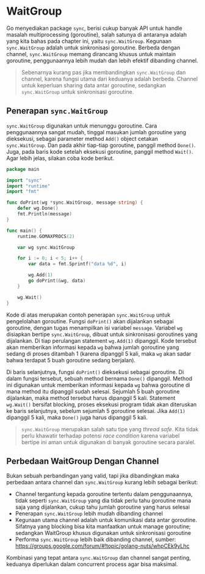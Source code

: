 # WaitGroup

Go menyediakan package `sync`, berisi cukup banyak API untuk handle masalah multiprocessing (goroutine), salah satunya di 
antaranya adalah yang kita bahas pada chapter ini, yaitu `sync.WaitGroup`. Kegunaan `sync.WaitGroup` adalah untuk sinkronisasi 
goroutine. Berbeda dengan channel, `sync.WaitGroup` memang dirancang khusus untuk maintain goroutine, penggunaannya lebih 
mudah dan lebih efektif dibanding channel.

> Sebenarnya kurang pas jika membandingkan `sync.WaitGroup` dan channel, karena fungsi utama dari keduanya adalah berbeda. 
> Channel untuk keperluan sharing data antar goroutine, sedangkan `sync.WaitGroup` untuk sinkronisasi goroutine.

## Penerapan `sync.WaitGroup`

`sync.WaitGroup` digunakan untuk menunggu goroutine. Cara penggunaannya sangat mudah, tinggal masukan jumlah goroutine yang 
dieksekusi, sebagai parameter method `Add()` object cetakan `sync.WaitGroup`. Dan pada akhir tiap-tiap goroutine, panggil 
method `Done()`. Juga, pada baris kode setelah eksekusi goroutine, panggil method `Wait()`. Agar lebih jelas, silakan coba 
kode berikut.

```go
package main

import "sync"
import "runtime"
import "fmt"

func doPrint(wg *sync.WaitGroup, message string) {
    defer wg.Done()
    fmt.Println(message)
}

func main() {
    runtime.GOMAXPROCS(2)

    var wg sync.WaitGroup

    for i := 0; i < 5; i++ {
        var data = fmt.Sprintf("data %d", i)

        wg.Add(1)
        go doPrint(&wg, data)
    }

    wg.Wait()
}
```

Kode di atas merupakan contoh penerapan `sync.WaitGroup` untuk pengelolahan goroutine. Fungsi `doPrint()` akan dijalankan 
sebagai goroutine, dengan tugas menampilkan isi variabel `message`. Variabel `wg` disiapkan bertipe `sync.WaitGroup`, dibuat 
untuk sinkronisasi goroutines yang dijalankan. Di tiap perulangan statement `wg.Add(1)` dipanggil. Kode tersebut akan memberikan 
informasi kepada `wg` bahwa jumlah goroutine yang sedang di proses ditambah 1 (karena dipanggil 5 kali, maka `wg` akan sadar bahwa 
terdapat 5 buah goroutine sedang berjalan).

Di baris selanjutnya, fungsi `doPrint()` dieksekusi sebagai goroutine. Di dalam fungsi tersebut, sebuah method bernama `Done()` 
dipanggil. Method ini digunakan untuk memberikan informasi kepada `wg` bahwa goroutine di mana method itu dipanggil sudah selesai. 
Sejumlah 5 buah goroutine dijalankan, maka method tersebut harus dipanggil 5 kali. Statement `wg.Wait()` bersifat blocking, proses 
eksekusi program tidak akan diteruskan ke baris selanjutnya, sebelum sejumlah 5 goroutine selesai. Jika `Add(1)` dipanggil 
5 kali, maka `Done()` juga harus dipanggil 5 kali.

> `sync.WaitGroup` merupakan salah satu tipe yang *thread safe*. Kita tidak perlu khawatir terhadap potensi *race condition* 
> karena variabel bertipe ini aman untuk digunakan di banyak goroutine secara paralel.

## Perbedaan WaitGroup Dengan Channel

Bukan sebuah perbandingan yang valid, tapi jika dibandingkan maka perbedaan antara channel dan `sync.WaitGroup` kurang lebih 
sebagai berikut:

- Channel tergantung kepada goroutine tertentu dalam penggunaannya, tidak seperti `sync.WaitGroup` yang dia tidak perlu tahu 
goroutine mana saja yang dijalankan, cukup tahu jumlah goroutine yang harus selesai
- Penerapan `sync.WaitGroup` lebih mudah dibanding channel
- Kegunaan utama channel adalah untuk komunikasi data antar goroutine. Sifatnya yang blocking bisa kita manfaatkan untuk 
manage goroutine; sedangkan WaitGroup khusus digunakan untuk sinkronisasi goroutine
- Performa `sync.WaitGroup` lebih baik dibanding channel, sumber: https://groups.google.com/forum/#!topic/golang-nuts/whpCEk9yLhc

Kombinasi yang tepat antara `sync.WaitGroup` dan channel sangat penting, keduanya diperlukan dalam concurrent process agar 
bisa maksimal.